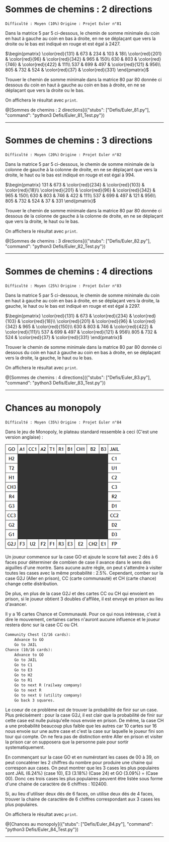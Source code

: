 # Sommes de chemins : 2 directions
`Difficulté : Moyen (10%)`
`Origine : Projet Euler n°81`

Dans la matrice 5 par 5 ci-dessous, le chemin de somme minimale du coin en haut à gauche au coin en bas à droite, en ne se déplaçant que vers la droite ou le bas est indiqué en rouge et est égal à 2427.

$`\begin{pmatrix}
\color{red}{131} & 673 & 234 & 103 & 18\\
\color{red}{201} & \color{red}{96} & \color{red}{342} & 965 & 150\\
630 & 803 & \color{red}{746} & \color{red}{422} & 111\\
537 & 699 & 497 & \color{red}{121} & 956\\
805 & 732 & 524 & \color{red}{37} & \color{red}{331}
\end{pmatrix}`$

Trouver le chemin de somme minimale dans la matrice 80 par 80 donnée ci dessous du coin en haut à gauche au coin en bas à droite, en ne se déplaçant que vers la droite ou le bas.

On affichera le résultat avec `print`.

@[Sommes de chemins : 2 directions]({"stubs": ["Defis/Euler_81.py"], "command": "python3 Defis/Euler_81_Test.py"})

---

# Sommes de chemins : 3 directions
`Difficulté : Moyen (20%)`
`Origine : Projet Euler n°82`

Dans la matrice 5 par 5 ci-dessous, le chemin de somme minimale de la colonne de gauche à la colonne de droite, en ne se déplaçant que vers la droite, le haut ou le bas est indiqué en rouge et est égal à 994.

$`\begin{pmatrix}
131 & 673 & \color{red}{234} & \color{red}{103} & \color{red}{18}\\
\color{red}{201} & \color{red}{96} & \color{red}{342} & 965 & 150\\
630 & 803 & 746 & 422 & 111\\
537 & 699 & 497 & 121 & 956\\
805 & 732 & 524 & 37 & 331
\end{pmatrix}`$

Trouver le chemin de somme minimale dans la matrice 80 par 80 donnée ci dessous de la colonne de gauche à la colonne de droite, en ne se déplaçant que vers la droite, le haut ou le bas.

On affichera le résultat avec `print`.

@[Sommes de chemins : 3 directions]({"stubs": ["Defis/Euler_82.py"], "command": "python3 Defis/Euler_82_Test.py"})

---

# Sommes de chemins : 4 directions
`Difficulté : Moyen (25%)`
`Origine : Projet Euler n°83`

Dans la matrice 5 par 5 ci-dessous, le chemin de somme minimale du coin en haut à gauche au coin en bas à droite, en se déplaçant vers la droite, la gauche, le haut ou le bas est indiqué en rouge et est égal à 2297.

$`\begin{pmatrix}
\color{red}{131} & 673 & \color{red}{234} & \color{red}{103} & \color{red}{18}\\
\color{red}{201} & \color{red}{96} & \color{red}{342} & 965 & \color{red}{150}\\
630 & 803 & 746 & \color{red}{422} & \color{red}{111}\\
537 & 699 & 497 & \color{red}{121} & 956\\
805 & 732 & 524 & \color{red}{37} & \color{red}{331}
\end{pmatrix}`$

Trouver le chemin de somme minimale dans la matrice 80 par 80 donnée ci dessous du coin en haut à gauche au coin en bas à droite, en se déplaçant vers la droite, la gauche, le haut ou le bas.

On affichera le résultat avec `print`.

@[Sommes de chemins : 4 directions]({"stubs": ["Defis/Euler_83.py"], "command": "python3 Defis/Euler_83_Test.py"})

---

# Chances au monopoly
`Difficulté : Moyen (35%)`
`Origine : Projet Euler n°84`

Dans le jeu de Monopoly, le plateau standard ressemble à ceci (C'est une version anglaise) :

![plateau](Euler84.png)

Un joueur commence sur la case GO et ajoute le score fait avec 2 dés à 6 faces pour déterminer de combien de case il avance dans le sens des aiguilles d'une montre. Sans aucune autre règle, on peut s'attendre à visiter toutes les cases avec la même probabilité : 2.5%. Cependant, comber sur la case G2J (Aller en prison), CC (carte communauté) et CH (carte chance) change cette distribution.

De plus, en plus de la case G2J et des cartes CC ou CH qui envoient en prison, si le joueur obtient 3 doubles d'affilée, il est envoyé en prison au lieu d'avancer.

Il y a 16 cartes Chance et Communauté. Pour ce qui nous intéresse, c'est à dire le mouvement, certaines cartes n'auront aucune influence et le joueur restera donc sur la case CC ou CH.

    Community Chest (2/16 cards):  
        Advance to GO  
        Go to JAIL  
    Chance (10/16 cards):  
        Advance to GO  
        Go to JAIL  
        Go to C1  
        Go to E3  
        Go to H2  
        Go to R1  
        Go to next R (railway company)  
        Go to next R  
        Go to next U (utility company)  
        Go back 3 squares.  
        
Le coeur de ce problème est de trouver la probabilité de finir sur un case. Plus précisément : pour la case G2J, il est clair que la probabilité de finir sur cette case est nulle puisqu'elle nous envoie en prison. De même, la case CH a une probabilité beaucoup plus faible que les autres car 10 cartes sur 16 nous envoie sur une autre case et c'est la case sur laquelle le joueur fini son tour qui compte. On ne fera pas de distinction entre Aller en prison et visiter la prison car on supposera que la personne paie pour sortir systematiquement.

En commençant sur la case GO et en numérotant les cases de 00 à 39, on peut concaténer les 2 chiffres du nombre pour produire une chaine qui correspon aux cases.
On peut montrer que les 3 cases les plus populaires sont  JAIL (6.24%) (case 10), E3 (3.18%) (Case 24) et GO (3.09%) = (Case 00). Donc ces trois cases les plus populaires peuvent être listée sous forme d'une chaine de caractère de 6 chiffres : 102400.

Si, au lieu d'utiliser deux dés de 6 faces, on utilise deux dés de 4 faces, trouver la chaine de caractère de 6 chiffres correspondant aux 3 cases les plus populaires.

On affichera le résultat avec `print`.

@[Chances au monopoly]({"stubs": ["Defis/Euler_84.py"], "command": "python3 Defis/Euler_84_Test.py"})

---
